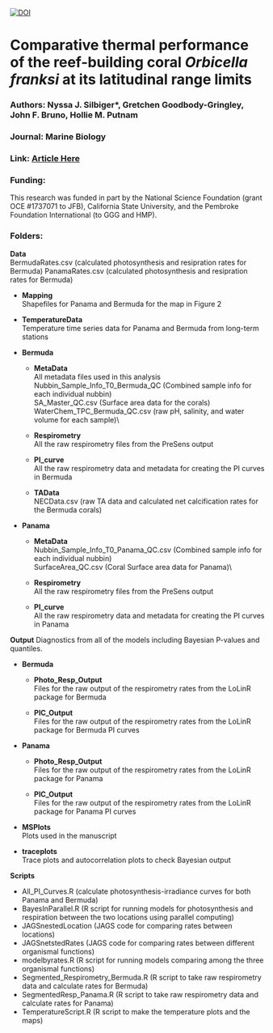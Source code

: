 [![DOI](https://zenodo.org/badge/DOI/10.5281/zenodo.3333002.svg)](https://doi.org/10.5281/zenodo.3333002)
# Comparative thermal performance of the reef-building coral *Orbicella franksi* at its latitudinal range limits

### Authors: Nyssa J. Silbiger*, Gretchen Goodbody-Gringley, John F. Bruno, Hollie M. Putnam

### Journal: Marine Biology 

### Link: [Article Here](https://link.springer.com/article/10.1007/s00227-019-3573-6)

### Funding:
This research was funded in part by the National Science Foundation (grant OCE #1737071 to JFB), California State University, and the Pembroke Foundation International (to GGG and HMP).

### Folders:

**Data**\
BermudaRates.csv (calculated photosynthesis and resipration rates for Bermuda)
PanamaRates.csv (calculated photosynthesis and resipration rates for Bermuda)

- **Mapping**\
Shapefiles for Panama and Bermuda for the map in Figure 2

- **TemperatureData**\
Temperature time series data for Panama and Bermuda from long-term stations

- **Bermuda**
  - **MetaData**\
All metadata files used in this analysis\
Nubbin_Sample_Info_T0_Bermuda_QC (Combined sample info for each individual nubbin)\
SA_Master_QC.csv (Surface area data for the corals)\
WaterChem_TPC_Bermuda_QC.csv (raw pH, salinity, and water volume for each sample)\

  - **Respirometry**\
All the raw respirometry files from the PreSens output

  - **PI_curve**\
All the raw respirometry data and metadata for creating the PI curves in Bermuda

  - **TAData**\
NECData.csv (raw TA data and calculated net calcification rates for the Bermuda corals)

- **Panama**
  - **MetaData**\
Nubbin_Sample_Info_T0_Panama_QC.csv (Combined sample info for each individual nubbin)\
SurfaceArea_QC.csv (Coral Surface area data for Panama)\

  - **Respirometry**\
All the raw respirometry files from the PreSens output

  - **PI_curve**\
All the raw respirometry data and metadata for creating the PI curves in Panama

**Output**
Diagnostics from all of the models including Bayesian P-values and quantiles.
- **Bermuda**
  - **Photo_Resp_Output**\
Files for the raw output of the respirometry rates from the LoLinR package for Bermuda

  - **PIC_Output**\
Files for the raw output of the respirometry rates from the LoLinR package for Bermuda PI curves

- **Panama**
  - **Photo_Resp_Output**\
Files for the raw output of the respirometry rates from the LoLinR package for Panama

  - **PIC_Output**\
Files for the raw output of the respirometry rates from the LoLinR package for Panama PI curves

- **MSPlots**\
Plots used in the manuscript

- **traceplots**\
Trace plots and autocorrelation plots to check Bayesian output

**Scripts**
- All_PI_Curves.R (calculate photosynthesis-irradiance curves for both Panama and Bermuda)
- BayesInParallel.R (R script for running models for photosynthesis and respiration between the two locations using parallel computing)
- JAGSnestedLocation (JAGS code for comparing rates between locations)
- JAGSnetstedRates (JAGS code for comparing rates between different organismal functions)
- modelbyrates.R (R script for running models comparing among the three organismal functions)
- Segmented_Respirometry_Bermuda.R (R script to take raw respirometry data and calculate rates for Bermuda)
- SegmentedResp_Panama.R (R script to take raw respirometry data and calculate rates for Panama)
- TemperatureScript.R (R script to make the temperature plots and the maps)
